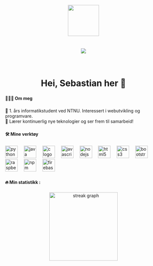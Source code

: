 <br clear="both">

<div align="center">
  <img height="100" src="https://media4.giphy.com/media/5eLDrEaRGHegx2FeF2/giphy.gif?cid=6c09b95234sl4d1c4kmzgrv4qfh5i2owp53tvlvo8xr2l2i7&ep=v1_internal_gif_by_id&rid=giphy.gif&ct=s"  />
</div>

###

<br clear="both">

<div align="center">
  <img src="https://visitor-badge.laobi.icu/badge?page_id=sebastianingebrigtsen.sebastianingebrigtsen&"  />
</div>

###

<br clear="both">

<h1 align="center">Hei, Sebastian her 👋</h1>

###

<h4 align="left">👨🏼‍💻  Om meg</h4>

###

<p align="left">👋 1. års informatikstudent ved NTNU. Interessert i webutvikling og programvare. <br>🌱 Lærer kontinuerlig nye teknologier og ser frem til samarbeid!</p>

###

<h4 align="left">🛠 Mine verktøy</h4>

###

<div align="left">
  <img src="https://cdn.jsdelivr.net/gh/devicons/devicon/icons/python/python-original.svg" height="40" alt="python logo"  />
  <img width="12" />
  <img src="https://cdn.jsdelivr.net/gh/devicons/devicon/icons/java/java-original.svg" height="40" alt="java logo"  />
  <img width="12" />
  <img src="https://cdn.jsdelivr.net/gh/devicons/devicon/icons/c/c-original.svg" height="40" alt="c logo"  />
  <img width="12" />
  <img src="https://cdn.jsdelivr.net/gh/devicons/devicon/icons/javascript/javascript-original.svg" height="40" alt="javascript logo"  />
  <img width="12" />
  <img src="https://cdn.jsdelivr.net/gh/devicons/devicon/icons/nodejs/nodejs-original.svg" height="40" alt="nodejs logo"  />
  <img width="12" />
  <img src="https://cdn.jsdelivr.net/gh/devicons/devicon/icons/html5/html5-original.svg" height="40" alt="html5 logo"  />
  <img width="12" />
  <img src="https://cdn.jsdelivr.net/gh/devicons/devicon/icons/css3/css3-original.svg" height="40" alt="css3 logo"  />
  <img width="12" />
  <img src="https://cdn.jsdelivr.net/gh/devicons/devicon/icons/bootstrap/bootstrap-original.svg" height="40" alt="bootstrap logo"  />
  <img width="12" />
  <img src="https://cdn.jsdelivr.net/gh/devicons/devicon/icons/raspberrypi/raspberrypi-original.svg" height="40" alt="raspberrypi logo"  />
  <img width="12" />
  <img src="https://cdn.jsdelivr.net/gh/devicons/devicon/icons/npm/npm-original-wordmark.svg" height="40" alt="npm logo"  />
  <img width="12" />
  <img src="https://cdn.jsdelivr.net/gh/devicons/devicon/icons/firebase/firebase-plain-wordmark.svg" height="40" alt="firebase logo"  />
</div>

###

<h4 align="left">🔥   Min statistikk :</h4>

###

<div align="center">
  <img src="https://streak-stats.demolab.com?user=sebastianingebrigtsen&locale=en&mode=daily&theme=dark&hide_border=false&border_radius=5&order=3" height="220" alt="streak graph"  />
</div>

###
